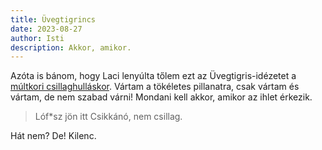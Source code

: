 ```yaml
---
title: Üvegtigrincs
date: 2023-08-27
author: Isti
description: Akkor, amikor.
---
```

Azóta is bánom, hogy Laci lenyúlta tőlem ezt az Üvegtigris-idézetet a [múltkori csillaghulláskor](https://blog.isti.io/posts/2023/08-13-perszeidak/). Vártam a tökéletes pillanatra, csak vártam és vártam, de nem szabad várni! Mondani kell akkor, amikor az ihlet érkezik.

> Lóf*sz jön itt Csikkánó, nem csillag.

Hát nem? De! Kilenc.
